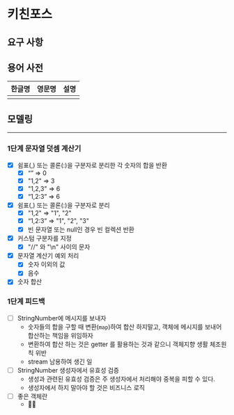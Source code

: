 # 키친포스

## 요구 사항

## 용어 사전

| 한글명 | 영문명 | 설명 |
| --- | --- | --- |
|  |  |  |

## 모델링

---

### 1단계 문자열 덧셈 계산기

- [x] 쉼표(,) 또는 콜론(:)을 구분자로 분리한 각 숫자의 합을 반환
  - [x] “” => 0
  - [x] "1,2" => 3
  - [x] "1,2,3" => 6
  - [x] “1,2:3” => 6
- [x] 쉼표(,) 또는 콜론(:)을 구분자로 분리
  - [x] "1,2" => "1", "2"
  - [x] “1,2:3” => "1", "2", "3"
  - [x] 빈 문자열 또는 null인 경우 빈 컬렉션 반환
- [x] 커스텀 구분자를 지정
  - [x] "//" 와 "\n" 사이의 문자
- [x] 문자열 계산기 예외 처리
  - [x] 숫자 이외의 값 
  - [x] 음수
- [x] 숫자 합산

### 1단계 피드백

- [ ] StringNumber에 메시지를 보내자
  - 숫자들의 합을 구할 때 변환(`map`)하여 합산 하지말고, 객체에 메시지를 보내어 합산하는 책임을 위임하자
  - 변환하여 합산 하는 것은 getter 를 활용하는 것과 같으니 객체지향 생활 체조원칙 위반
  - stream 남용하여 생긴 일
- [ ] StringNumber 생성자에서 유효성 검증
  - 생성과 관련된 유효성 검증은 주 생성자에서 처리해야 중복을 피할 수 있다.
  - 생성자에서 하지 말아야 할 것은 비즈니스 로직
- [ ] 좋은 객체란
  - 😵‍💫

